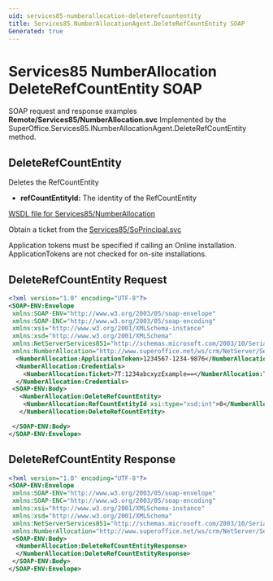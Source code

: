 ```yaml
---
uid: services85-numberallocation-deleterefcountentity
title: Services85.NumberAllocationAgent.DeleteRefCountEntity SOAP
Generated: true
---
```


# Services85 NumberAllocation DeleteRefCountEntity SOAP

SOAP request and response examples **Remote/Services85/NumberAllocation.svc**
Implemented by the <see cref="M:SuperOffice.Services85.INumberAllocationAgent.DeleteRefCountEntity">SuperOffice.Services85.INumberAllocationAgent.DeleteRefCountEntity</see> method.

## DeleteRefCountEntity

Deletes the RefCountEntity

* **refCountEntityId:** The identity of the RefCountEntity



[WSDL file for Services85/NumberAllocation](../Services85-NumberAllocation.md)

Obtain a ticket from the [Services85/SoPrincipal.svc](../SoPrincipal/SoPrincipal.md)

Application tokens must be specified if calling an Online installation. ApplicationTokens are not checked for on-site installations.

## DeleteRefCountEntity Request

```xml
<?xml version="1.0" encoding="UTF-8"?>
<SOAP-ENV:Envelope
 xmlns:SOAP-ENV="http://www.w3.org/2003/05/soap-envelope"
 xmlns:SOAP-ENC="http://www.w3.org/2003/05/soap-encoding"
 xmlns:xsi="http://www.w3.org/2001/XMLSchema-instance"
 xmlns:xsd="http://www.w3.org/2001/XMLSchema"
 xmlns:NetServerServices851="http://schemas.microsoft.com/2003/10/Serialization/"
 xmlns:NumberAllocation="http://www.superoffice.net/ws/crm/NetServer/Services85">
  <NumberAllocation:ApplicationToken>1234567-1234-9876</NumberAllocation:ApplicationToken>
  <NumberAllocation:Credentials>
    <NumberAllocation:Ticket>7T:1234abcxyzExample==</NumberAllocation:Ticket>
  </NumberAllocation:Credentials>
 <SOAP-ENV:Body>
   <NumberAllocation:DeleteRefCountEntity>
    <NumberAllocation:RefCountEntityId xsi:type="xsd:int">0</NumberAllocation:RefCountEntityId>
   </NumberAllocation:DeleteRefCountEntity>

 </SOAP-ENV:Body>
</SOAP-ENV:Envelope>

```


## DeleteRefCountEntity Response

```xml
<?xml version="1.0" encoding="UTF-8"?>
<SOAP-ENV:Envelope
 xmlns:SOAP-ENV="http://www.w3.org/2003/05/soap-envelope"
 xmlns:SOAP-ENC="http://www.w3.org/2003/05/soap-encoding"
 xmlns:xsi="http://www.w3.org/2001/XMLSchema-instance"
 xmlns:xsd="http://www.w3.org/2001/XMLSchema"
 xmlns:NetServerServices851="http://schemas.microsoft.com/2003/10/Serialization/"
 xmlns:NumberAllocation="http://www.superoffice.net/ws/crm/NetServer/Services85">
 <SOAP-ENV:Body>
  <NumberAllocation:DeleteRefCountEntityResponse>
  </NumberAllocation:DeleteRefCountEntityResponse>
 </SOAP-ENV:Body>
</SOAP-ENV:Envelope>

```

